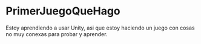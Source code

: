 # PrimerJuegoQueHago
Estoy aprendiendo a usar Unity, asi que estoy haciendo un juego con cosas no muy conexas para probar y aprender.
